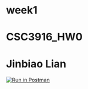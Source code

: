 # week1
# CSC3916_HW0
# Jinbiao Lian
[![Run in Postman](https://run.pstmn.io/button.svg)](https://app.getpostman.com/run-collection/1b39b4197d70391d4ab4#?env%5Bbook_title%5D=W3sia2V5IjoiYm9va190aXRsZSIsInZhbHVlIjoiVHVyaW5nIiwiZGVzY3JpcHRpb24iOiIiLCJ0eXBlIjoidGV4dCIsImVuYWJsZWQiOnRydWV9LHsia2V5IjoiaWQiLCJ2YWx1ZSI6IiIsImRlc2NyaXB0aW9uIjoiIiwidHlwZSI6InRleHQiLCJlbmFibGVkIjp0cnVlfV0=)